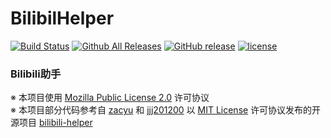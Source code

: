 # BilibilHelper

[![Build Status](https://travis-ci.org/MoeHero/BilibiliHelper.svg?branch=master)](https://travis-ci.org/MoeHero/BilibiliHelper)
[![Github All Releases](https://img.shields.io/github/downloads/MoeHero/BilibiliHelper/total.svg)](https://github.com/MoeHero/BilibiliHelper/releases)
[![GitHub release](https://img.shields.io/github/release/MoeHero/BilibiliHelper.svg)](https://github.com/MoeHero/BilibiliHelper/releases)
[![license](https://img.shields.io/badge/license-MPL--2.0-blue.svg)](https://github.com/MoeHero/BilibiliHelper/blob/master/LICENSE)

### Bilibili助手

※ 本项目使用 [Mozilla Public License 2.0](https://github.com/MoeHero/BilibiliHelper/blob/master/LICENSE) 许可协议  
※ 本项目部分代码参考自 [zacyu](https://github.com/zacyu) 和 [jjj201200](https://github.com/jjj201200) 以 [MIT License](https://github.com/zacyu/bilibili-helper/blob/master/LICENSE) 许可协议发布的开源项目 [bilibili-helper](https://github.com/zacyu/bilibili-helper)